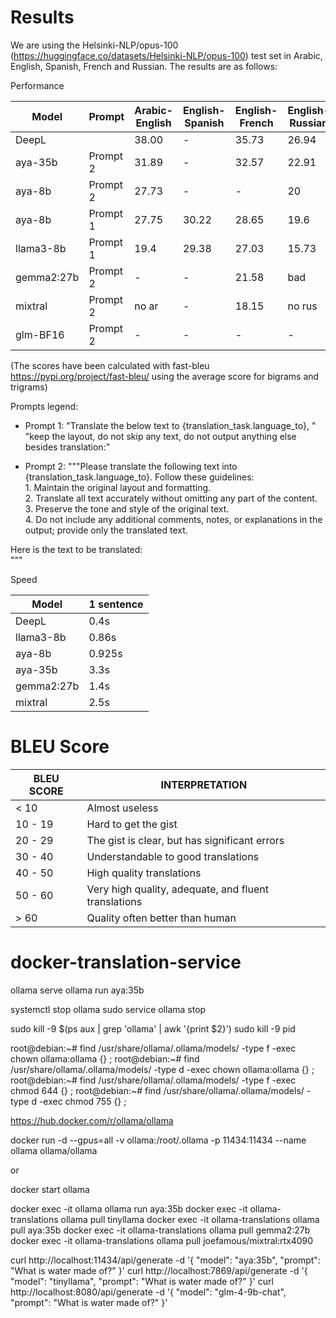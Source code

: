 # Results

We are using the Helsinki-NLP/opus-100 (https://huggingface.co/datasets/Helsinki-NLP/opus-100) test set in Arabic, English, Spanish, French and Russian. The results are as follows:

Performance

| Model      | Prompt   | Arabic-English | English-Spanish | English-French | English-Russian |
|------------|----------|----------------|-----------------|----------------|-----------------|
| DeepL      |          | 38.00          | -               | 35.73          | 26.94           |
| aya-35b    | Prompt 2 | 31.89          | -               | 32.57          | 22.91           |
| aya-8b     | Prompt 2 | 27.73          | -               | -              | 20              |
| aya-8b     | Prompt 1 | 27.75          | 30.22           | 28.65          | 19.6            |
| llama3-8b  | Prompt 1 | 19.4           | 29.38           | 27.03          | 15.73           |
| gemma2:27b | Prompt 2 | -              | -               | 21.58          | bad             |
| mixtral    | Prompt 2 | no ar          | -               | 18.15          | no rus          |
| glm-BF16   | Prompt 2 | -              | -               | -              | -               |








(The scores have been calculated with fast-bleu https://pypi.org/project/fast-bleu/ using the average score for bigrams and trigrams)

Prompts legend:


- Prompt 1: "Translate the below text to {translation_task.language_to}, "
             "keep the layout, do not skip any text, do not output anything else besides translation:"

- Prompt 2: """Please translate the following text into {translation_task.language_to}. Follow these guidelines:  
      1. Maintain the original layout and formatting.  
      2. Translate all text accurately without omitting any part of the content.  
      3. Preserve the tone and style of the original text.  
      4. Do not include any additional comments, notes, or explanations in the output; provide only the translated text.  

Here is the text to be translated:  
"""


Speed

| Model      | 1 sentence |
|------------|------------|
| DeepL      | 0.4s       |
| llama3-8b  | 0.86s      |
| aya-8b     | 0.925s     |
| aya-35b    | 3.3s       |
| gemma2:27b | 1.4s       |
| mixtral    | 2.5s       |




# BLEU Score

| BLEU SCORE | INTERPRETATION                                       |
|------------|------------------------------------------------------|
| < 10       | Almost useless                                       |
| 10 - 19    | Hard to get the gist                                 |
| 20 - 29    | The gist is clear, but has significant errors        |
| 30 - 40    | Understandable to good translations                  |
| 40 - 50    | High quality translations                            |
| 50 - 60    | Very high quality, adequate, and fluent translations |
| > 60       | Quality often better than human                      |

# docker-translation-service

ollama serve
ollama run aya:35b

systemctl stop ollama
sudo service ollama stop

sudo kill -9 $(ps aux | grep 'ollama' | awk '{print $2}')
sudo kill -9 pid

root@debian:~# find /usr/share/ollama/.ollama/models/ -type f -exec chown ollama:ollama {} \;
root@debian:~# find /usr/share/ollama/.ollama/models/ -type d -exec chown ollama:ollama {} \;
root@debian:~# find /usr/share/ollama/.ollama/models/ -type f -exec chmod 644 {} \;
root@debian:~# find /usr/share/ollama/.ollama/models/ -type d -exec chmod 755 {} \;


https://hub.docker.com/r/ollama/ollama

docker run -d --gpus=all -v ollama:/root/.ollama -p 11434:11434 --name ollama ollama/ollama

or

docker start ollama

docker exec -it ollama ollama run aya:35b
docker exec -it ollama-translations ollama pull tinyllama
docker exec -it ollama-translations ollama pull aya:35b
docker exec -it ollama-translations ollama pull gemma2:27b
docker exec -it ollama-translations ollama pull joefamous/mixtral:rtx4090

curl http://localhost:11434/api/generate -d '{ "model": "aya:35b", "prompt": "What is water made of?" }'
curl http://localhost:7869/api/generate -d '{ "model": "tinyllama", "prompt": "What is water made of?" }'
curl http://localhost:8080/api/generate -d '{ "model": "glm-4-9b-chat", "prompt": "What is water made of?" }'

